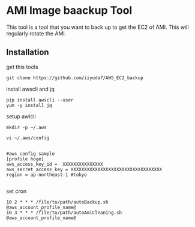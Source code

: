 # AMI Image baackup Tool
This tool is a tool that you want to back up to get the EC2 of AMI.
This will regularly rotate the AMI.

## Installation

get this tools
```
git clone https://github.com/iiyuda7/AWS_EC2_backup
```

install awscli and jq 
```
pip install awscli --user
yum -y install jq
```
setup awlcli
```
mkdir -p ~/.aws

vi ~/.aws/config


#aws config sample
[profile hoge]
aws_access_key_id =  XXXXXXXXXXXXXXX
aws_secret_access_key = XXXXXXXXXXXXXXXXXXXXXXXXXXXXXXXXXX
region = ap-northeast-1 #tokyo


```
set cron
```
10 2 * * * /file/to/path/autoBackup.sh       @aws_account_profile_name@
10 3 * * * /file/to/path/autoAmiCleaning.sh  @aws_account_profile_name@
```


